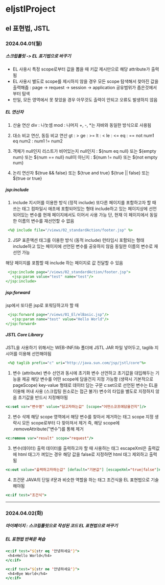 # eljstlProject
 el 표현법, JSTL
----
### 2024.04.01(월) 
##### 스크립틀릿 -> EL 표기법으로 바꾸기
   - EL 사용시 특정 scope로부터 값을 뽑을 때 키값 제시만으로 해당 attribute가 출력됨
   - EL 사용시 별도로 scope를 제시하지 않을 경우 모든 scope 탐색해서 찾아진 값을 출력해줌 : page -> request -> session -> application 공유범위가 좁은것에서부터 탐색
   - 만일, 모든 영역에서 못 찾았을 경우 아무것도 출력이 안되고 오류도 발생하지 않음

##### EL 연산자
1. 산술 연산
div : 나눗셈
mod : 나머지
+, -, *는 자바와 동일한 방식으로 사용됨

2. 대소 비교 연산, 동등 비교 연산
gt : >
ge : >=
lt : <
le : <=
eq : ==
not num1 eq num2 : num1 != num2

3. 객체가 null인지 리스트가 비어있는지
null인지 : ${num eq null} 또는 ${empty num} 또는 ${num == null}
null이 아닌지 : ${num != null} 또는 ${not empty num}

4. 논리 연산자
${true && false} 또는 ${true and true}
${true || false} 또는 ${true or true}

##### jsp:include
1. include 지시어를 이용한 방식 (정적 include)
또다른 페이지를 포함하고자 할 때 쓰는 태그
컴파일시 애초에 포함되어있는 형태
include하고 있는 페이지상에 선언되어있는 변수를 현재 페이지에서도 이어서 사용 가능
단, 현재 이 페이지에서 동일한 이름의 변수를 재선언할 수 없음 
```jsp
 <%@ include file="/views/02_standardAction/footer.jsp" %>
```

2. JSP 표준액션 태그를 이용한 방식 (동적 include)
런타임시 포함되는 형태
include하고 있는 페이지에 선언된 변수를 공유하지 않음
동일한 이름의 변수로 재선언 가능

해당 페이지를 포함할 때 include 하는 페이지로 값 전달할 수 있음
```jsp
 <jsp:include page="/views/02_standardAction/footer.jsp">
   <jsp:param value="test" name="test"/>
</jsp:include>
```
##### jsp:forward
jsp에서 또다른 jsp로 포워딩하고자 할 때
```jsp
 <jsp:forward page="/views/01_El/elBasic.jsp"/>
   <jsp:param name="test" value="Hello World"/>
</jsp:forward>
```
##### JSTL Core Library
JSTL을 사용하기 위해서는 WEB-INF/lib 폴더에 JSTL JAR 파일 넣어두고, taglib 지시어를 이용해 선언해야됨
```jsp
 <%@ taglib prefix="c" uri="http://java.sun.com/jsp/jstl/core"%>
```

1. 변수 (attribute)
변수 선언과 동시에 초기화
변수 선언하고 초기값을 대입해두는 기능을 제공
해당 변수를 어떤 scope에 담을건지 지정 가능함 (생략시 기본적으로 pageScope)
key-value 형태로 데이터 담는 구문
c:set으로 선언된 변수는 EL을 이용해 꺼내 사용 (스크립팅 원소로는 접근 불가)
변수의 타입을 별도로 지정하지 않음
초기값을 반드시 지정해야됨
```jsp
<c:set var="변수명" value="담고자하는값" [scope="어떤스코프에담을건지"]/>
```

2. 변수 삭제
해당 scope 영역에서 해당 변수를 찾아서 제거하는 태그
scope 지정 생략시 모든 scope로부터 다 찾아져서 제거
즉, 해당 scope에 .removeAttribute("변수")를 통해 제거
```jsp
<c:remove var="result" scope="request"/>
```

3. 변수(데이터) 출력
데이터를 출력하고자 할 때 사용하는 태그
escapeXml은 출력값에 html 태그가 껴있는 경우 해당 값을 false로 지정하면 html 태그 제외하고 출력됨
```jsp
<c:out value="출력하고자하는값" [default="기본값"] [escapeXml="true|false"]>
```

4. 조건문
JAVA의 단일 if문과 비슷한 역할을 하는 태그
조건식을 EL 표현법으로 기술해야됨
```jsp
<c:if test="조건식">
```

----
### 2024.04.02(화)
##### 마이페이지 : 스크립틀릿으로 작성된 코드 EL 표현법으로 바꾸기

##### EL 표현법 반복문 복습
```jsp
<c:if test="${str eq '안녕하세요'}">
 <h4>Hello World</h4>
</c:if>

<c:if test="${str ne '안녕하세요'}">
 <h4>Bye World</h4>
</c:if>
```

